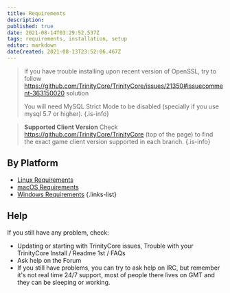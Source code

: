 ```yaml
---
title: Requirements
description: 
published: true
date: 2021-08-14T03:29:52.537Z
tags: requirements, installation, setup
editor: markdown
dateCreated: 2021-08-13T23:52:06.467Z
---
```


> If you have trouble installing upon recent version of OpenSSL, try to follow https://github.com/TrinityCore/TrinityCore/issues/21350#issuecomment-363150020 solution
>
>You will need MySQL Strict Mode to be disabled (specially if you use mysql 5.7 or higher).
{.is-info}

>**Supported Client Version**
>Check https://github.com/TrinityCore/TrinityCore (top of the page) to find the exact game client version supported in each branch.
{.is-info}

## By Platform
- [Linux Requirements](/install/requirements/linux)
- [macOS Requirements](/install/requirements/macos)
- [Windows Requirements](/install/requirements/windows)
{.links-list}

## Help

If you still have any problem, check:

- Updating or starting with TrinityCore issues, Trouble with your TrinityCore Install / Readme 1st / FAQs
- Ask help on the Forum
- If you still have problems, you can try to ask help on IRC, but remember it's not real time 24/7 support, most of people there lives on GMT and they can be sleeping or working.